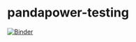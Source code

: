 # pandapower-testing

[![Binder](https://mybinder.org/badge_logo.svg)](https://mybinder.org/v2/gh/marcialguerra/pandapower-testing/master?filepath=https%3A%2F%2Fgithub.com%2Fmarcialguerra%2Fpandapower-testing%2Fblob%2Fmaster%2FPandapower%2520tests.ipynb)
